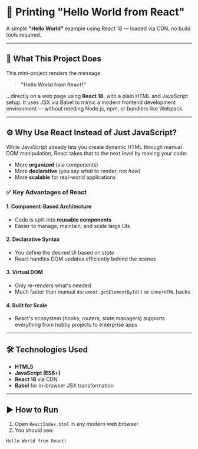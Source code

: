 # 🚀 Printing "Hello World from React"

A simple **"Hello World"** example using React 18 — loaded via CDN, no build tools required.

---

## 📄 What This Project Does

This mini-project renders the message:

> **"Hello World from React!"**

…directly on a web page using **React 18**, with a plain HTML and JavaScript setup. It uses JSX via Babel to mimic a modern frontend development environment — without needing Node.js, npm, or bundlers like Webpack.

---

## ⚙️ Why Use React Instead of Just JavaScript?

While JavaScript already lets you create dynamic HTML through manual DOM manipulation, React takes that to the next level by making your code:

- More **organized** (via components)
- More **declarative** (you say *what* to render, not *how*)
- More **scalable** for real-world applications

### ✅ Key Advantages of React

#### 1. **Component-Based Architecture**
- Code is split into **reusable components**
- Easier to manage, maintain, and scale large UIs

#### 2. **Declarative Syntax**
- You define the desired UI based on *state*
- React handles DOM updates efficiently behind the scenes

#### 3. **Virtual DOM**
- Only re-renders what's needed
- Much faster than manual `document.getElementById()` or `innerHTML` hacks

#### 4. **Built for Scale**
- React's ecosystem (hooks, routers, state managers) supports everything from hobby projects to enterprise apps

---

## 🛠 Technologies Used

- **HTML5**
- **JavaScript (ES6+)**
- **React 18** via CDN
- **Babel** for in-browser JSX transformation

---

## ▶️ How to Run

1. Open `ReactIndex.html` in any modern web browser
2. You should see:

```text
Hello World from React!
```